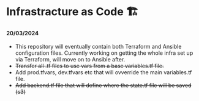 # Infrastracture as Code 🏗️
 
#### 20/03/2024 

 - This repository will eventually contain both Terraform and Ansible configuration files. Currently working on getting the whole infra set up via Terraform, will move on to Ansible after.
 - ~~Transfer all .tf files to use vars from a base variables.tf file.~~
 - Add prod.tfvars, dev.tfvars etc that will ovverride the main variables.tf file.
 - ~~Add backend.tf file that will define where the state.tf file will be saved (s3)~~